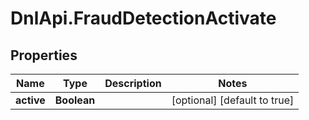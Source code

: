 # DnlApi.FraudDetectionActivate

## Properties
Name | Type | Description | Notes
------------ | ------------- | ------------- | -------------
**active** | **Boolean** |  | [optional] [default to true]


